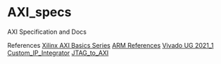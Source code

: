 # AXI_specs
AXI Specification and Docs

<h>References</h>
<a href="https://support.xilinx.com/s/topic/0TO2E000000YNxCWAW/axi-basics-series?language=en_US&tabset-50c42=2">Xilinx AXI Basics Series</a>
<a href="https://developer.arm.com/documentation/ihi0022/e/AMBA-AXI3-and-AXI4-Protocol-Specification?_ga=2.67820049.1631882347.1556009271-151447318.1544783517">ARM References</a>
<a href="https://www.xilinx.com/support/documentation/sw_manuals/xilinx2021_1/ug906-vivado-design-analysis.pdf">Vivado UG 2021_1</a>
<a href="https://www.xilinx.com/video/hardware/packaging-custom-ip-integrator.html">Custom_IP_Integrator</a>
<a href="https://www.xilinx.com/video/software/jtag-to-axi-master-core.html">JTAG_to_AXI</a>
